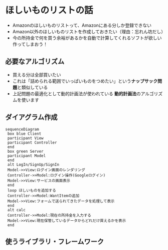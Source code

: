 
# ほしいものリストの話
- Amazonのほしいものリストって、Amazonにある分しか登録できない
- Amazon以外のほしいものリストを作成しておきたい（理由：忘れん坊だし）
- 今の所持金で何を買う余裕があるかを自動で計算してくれるソフトが欲しい
作ってしまおう！

## 必要なアルゴリズム
- 買える分は全部買いたい
- これは「詰められる範囲でいっぱいものをつめたい」という**ナップサック問題**と類似している
- 上記問題の最適化として動的計画法が使われている
  **動的計画法**のアルゴリズムを使います

## ダイアグラム作成

```mermaid
sequenceDiagram
 box blue Client
 participant View
 participant Controller
 end
 box green Server
 participant Model
 end
 alt LogIn/SignUp/SignIn
 Model->>View:ログイン画面のレンダリング
 Controller->>Model:ログイン操作(Googleログイン)
 Model->>View:サービスの画面表示
 end
 loop ほしいものを追加する
 Controller->>Model:WantItemの追加
 Model->>View:フォームで送られてきたデータを処理して表示
 end
 alt calc
 Controller->>Model:現在の所持金を入力する
 Model->>View:現在保管しているデータからどれだけ買えるかを表示
 end
```

## 使うライブラリ・フレームワーク
